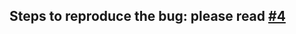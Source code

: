 ## Steps to reproduce the bug: please read [#4](https://github.com/Lukkian/GitVersionTest/issues/4)
